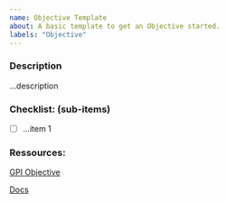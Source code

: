 ```yaml
---
name: Objective Template
about: A basic template to get an Objective started.
labels: "Objective"
---
```


### Description
...description


### Checklist: (sub-items)
- [ ] ...item 1


### Ressources:
[GPI Objective](GPI_Objective_url)

[Docs](google_docs_url)

